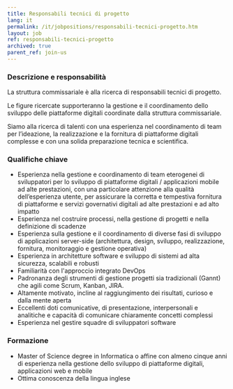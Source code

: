 ```yaml
---
title: Responsabili tecnici di progetto
lang: it
permalink: /it/jobpositions/responsabili-tecnici-progetto.htm
layout: job
ref: responsabili-tecnici-progetto
archived: true
parent_ref: join-us
---
```


### Descrizione e responsabilità
La struttura commissariale è alla ricerca di responsabili tecnici di progetto.

Le figure ricercate supporteranno la gestione e il coordinamento dello sviluppo delle piattaforme digitali coordinate dalla struttura commissariale.

Siamo alla ricerca di talenti con una esperienza nel coordinamento di team per l’ideazione, la realizzazione e la fornitura di piattaforme digitali complesse e con una solida preparazione tecnica e scientifica. 


### Qualifiche chiave
- Esperienza nella gestione e coordinamento di team eterogenei di sviluppatori per lo sviluppo di piattaforme digitali / applicazioni mobile ad alte prestazioni, con una particolare attenzione alla qualità dell’esperienza utente, per assicurare la corretta e tempestiva fornitura di piattaforme e servizi governativi digitali ad alte prestazioni e ad alto impatto
- Esperienza nel costruire processi, nella gestione di progetti e nella definizione di scadenze
- Esperienza sulla gestione e il coordinamento di diverse fasi di sviluppo di applicazioni server-side (architettura, design, sviluppo, realizzazione, fornitura, monitoraggio e gestione operativa)
- Esperienza in architetture software e sviluppo di sistemi ad alta sicurezza, scalabili e robusti
- Familiarità con l'approccio integrato DevOps
- Padronanza degli strumenti di gestione progetti sia tradizionali (Gannt) che agili come Scrum, Kanban, JIRA.
- Altamente motivato, incline al raggiungimento dei risultati, curioso e dalla mente aperta
- Eccellenti doti comunicative, di presentazione, interpersonali e analitiche e capacità di comunicare chiaramente concetti complessi
- Esperienza nel gestire squadre di sviluppatori software

### Formazione
- Master of Science degree in Informatica o affine con almeno cinque anni di esperienza nella gestione dello sviluppo di piattaforme digitali, applicazioni web e mobile
- Ottima conoscenza della lingua inglese

